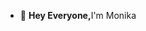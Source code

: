 - 👋 <b>Hey Everyone,</b>I'm Monika
<!--🌱<b> I'm a B.Sc(Hons.)</b> final year <b>Computer Science</b> student.
- 👀 I’m interested in Technology, Clouds.
- 🌱 I’m currently learning Cloud Services and Meditation.
- 💞️ I’m looking to collaborate on something Beginner Friendly.
 - 📫 connect me <a href="https://www.linkedin.com/in/monika-s-a6a1141a5/">here</a> on LinkedIn. -->

<!---
Monika5S/Monika5S is a ✨ special ✨ repository because its `README.md` (this file) appears on your GitHub profile.
You can click the Preview link to take a look at your changes.
--->
